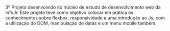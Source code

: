 3º Projeto desenvolvido no núcleo de estudo de desenvolvimento web da InfoJr.
Este projeto teve como objetivo colocar em prática os conhecimentos sobre flexbox, responsividade e uma introdução ao Js, com a utilização do DOM, 
manipulação de datas e um menu mobile também.

